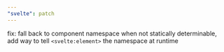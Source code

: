 ```yaml
---
"svelte": patch
---
```


fix: fall back to component namespace when not statically determinable, add way to tell `<svelte:element>` the namespace at runtime
